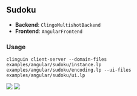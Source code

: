 ## Sudoku

- **Backend**:   `ClingoMultishotBackend`
- **Frontend**:   `AngularFrontend`

### Usage

```
clinguin client-server --domain-files examples/angular/sudoku/instance.lp examples/angular/sudoku/encoding.lp --ui-files examples/angular/sudoku/ui.lp
```

![](out1.png)
![](out2.png)

